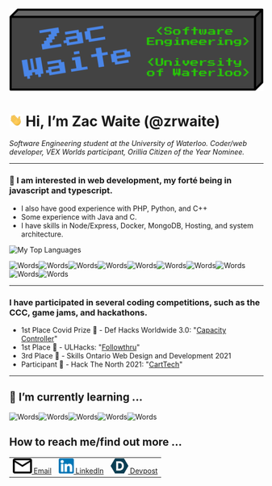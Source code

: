 <img src="./header.svg" max-width="100px">

# <img height="25vw" src="./wave.gif"> Hi, I’m Zac Waite (@zrwaite)

*Software Engineering student at the University of Waterloo. Coder/web developer, VEX Worlds participant, Orillia Citizen of the Year Nominee.*
 
---
### 👀 I am interested in web development, my forté being in javascript and typescript.
* I also have good experience with PHP, Python, and C++
* Some experience with Java and C.
* I have skills in Node/Express, Docker, MongoDB, Hosting, and system architecture.

![My Top Languages](https://github-readme-stats.vercel.app/api/top-langs/?username=zrwaite&hide=css,html,makefile&exclude_repo=Spaceship8,github-slideshow,SpaceshipTemplate&layout=compact&langs_count=6&theme=dark)

![Words](https://img.shields.io/badge/Code-JavaScript-informational?style=flat&logo=JavaScript&logoColor=white&color=success)![Words](https://img.shields.io/badge/Code-Typescript-informational?style=flat&logo=Typescript&logoColor=white&color=success)![Words](https://img.shields.io/badge/Code-PHP-informational?style=flat&logo=PHP&logoColor=white&color=success)![Words](https://img.shields.io/badge/Code-Node.js-informational?style=flat&logo=Node.js&logoColor=white&color=success)![Words](https://img.shields.io/badge/Code-Python-informational?style=flat&logo=Python&logoColor=white&color=success)![Words](https://img.shields.io/badge/Code-C++-informational?style=flat&logo=cplusplus&logoColor=white&color=success)![Words](https://img.shields.io/badge/Tools-MongoDB-informational?style=flat&logo=MongoDB&logoColor=white&color=success)![Words](https://img.shields.io/badge/Tools-Docker-informational?style=flat&logo=Docker&logoColor=white&color=success)![Words](https://img.shields.io/badge/Cloud-Digital%20Ocean-informational?style=flat&logo=DigitalOcean&logoColor=white&color=success)![Words](https://img.shields.io/badge/Editor-VSCode-informational?style=flat&logo=Visual%20Studio%20Code&logoColor=white&color=success)

---

### I have participated in several coding competitions, such as the CCC, game jams, and hackathons. 
* 1st Place Covid Prize 🥇 - Def Hacks Worldwide 3.0: "[Capacity Controller](https://devpost.com/software/capacity-controller)"
* 1st Place 🥇 - ULHacks: "[Followthru](https://devpost.com/software/followthru-0cr35p)"
* 3rd Place 🥉 - Skills Ontario Web Design and Development 2021
* Participant 🏅 - Hack The North 2021: "[CartTech](https://devpost.com/software/carttech)"

---

## 🌱 I’m currently learning ... 
![Words](https://img.shields.io/badge/Code-React-informational?style=flat&logo=React&logoColor=white&color=blue)![Words](https://img.shields.io/badge/Code-C-informational?style=flat&logo=C&logoColor=white&color=blue)![Words](https://img.shields.io/badge/Code-C%23-informational?style=flat&logo=C%20Sharp&logoColor=white&color=blue)![Words](https://img.shields.io/badge/Skills-DevOps-informational?style=flat&logo=&logoColor=white&color=blue)![Words](https://img.shields.io/badge/Skills-Machine%20Learning-informational?style=flat&logo=&logoColor=white&color=blue)

##  How to reach me/find out more ...
<table width="100%">
    <tr>
        <td>
            <a href="mailto:129032699zw@gmail.com">
                <img src="mailicon.png" height="30px"> Email
            </a>
        </td>
        <td>
            <a href="https://www.linkedin.com/in/zac-waite/">
                <img src="linkedinicon.png" height="30px"> LinkedIn
            </a>
        </td>
        <td>
            <a href="https://devpost.com/zrwaite">
                <img src="devposticon.png" height="30px"> Devpost
            </a>
        </td>
    </tr>
</table>
<!--Contact form-->

<!-- Personal Website -->

<!--
<img float="left" width="45%" src="https://github-readme-stats.vercel.app/api/pin/?username=zrwaite&repo=CartTech" alt="CartTech Repo"/>

<img float="left" width="45%" src="https://github-readme-stats.vercel.app/api/pin/?username=zrwaite&repo=DreemTeem" alt="DreemTeem Repo"/>

<img float="left" width="45%" src="https://github-readme-stats.vercel.app/api/pin/?username=zrwaite&repo=12421X" alt="12421X Repo"/>

<img float="left" width="45%" src="https://github-readme-stats.vercel.app/api/pin/?username=zrwaite&repo=SantasPillage" alt="SantasPillage Repo"/>

<img float="left" width="45%" src="https://github-readme-stats.vercel.app/api/pin/?username=zrwaite&repo=DefHacks3" alt="DefHacks3 Repo"/>
-->
